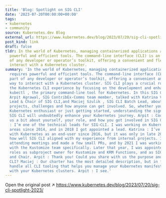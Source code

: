 ```yaml
---
title: 'Blog: Spotlight on SIG CLI'
date: '2023-07-20T00:00:00+00:00'
tags:
- kubernetes
- community
source: Kubernetes.dev Blog
external_url: https://www.kubernetes.dev/blog/2023/07/20/sig-cli-spotlight-2023/
post_kind: link
draft: false
tldr: In the world of Kubernetes, managing containerized applications at scale requires
  powerful and efficient tools. The command-line interface (CLI) is an integral part
  of any developer or operator’s toolkit, offering a convenient and flexible way to
  interact with a Kubernetes cluster.
summary: 'In the world of Kubernetes, managing containerized applications at scale
  requires powerful and efficient tools. The command-line interface (CLI) is an integral
  part of any developer or operator’s toolkit, offering a convenient and flexible
  way to interact with a Kubernetes cluster. SIG CLI plays a crucial role in improving
  the Kubernetes CLI experience by focusing on the development and enhancement of
  kubectl , the primary command-line tool for Kubernetes. In this SIG CLI Spotlight,
  Arpit Agrawal, SIG ContribEx-Comms team member, talked with Katrina Verey , Tech
  Lead & Chair of SIG CLI,and Maciej Szulik , SIG CLI Batch Lead, about SIG CLI, current
  projects, challenges and how anyone can get involved. So, whether you are a seasoned
  Kubernetes enthusiast or just getting started, understanding the significance of
  SIG CLI will undoubtedly enhance your Kubernetes journey. Arpit : Could you tell
  us a bit about yourself, your role, and how you got involved in SIG CLI? Maciej
  : I’m one of the technical leads for SIG-CLI. I was working on Kubernetes in multiple
  areas since 2014, and in 2018 I got appointed a lead. Katrina : I’ve been working
  with Kubernetes as an end-user since 2016, but it was only in late 2019 that I discovered
  how well SIG CLI aligned with my experience from internal projects. I started regularly
  attending meetings and made a few small PRs, and by 2021 I was working more deeply
  with the Kustomize team specifically. Later that year, I was appointed to my current
  roles as subproject owner for Kustomize and KRM Functions, and as SIG CLI Tech Lead
  and Chair. Arpit : Thank you! Could you share with us the purpose and goals of SIG
  CLI? Maciej : Our charter has the most detailed description, but in few words, we
  handle all CLI tooling that helps you manage your Kubernetes manifests and interact
  with your Kubernetes clusters. Arpit : I see.'
---
```

Open the original post ↗ https://www.kubernetes.dev/blog/2023/07/20/sig-cli-spotlight-2023/

